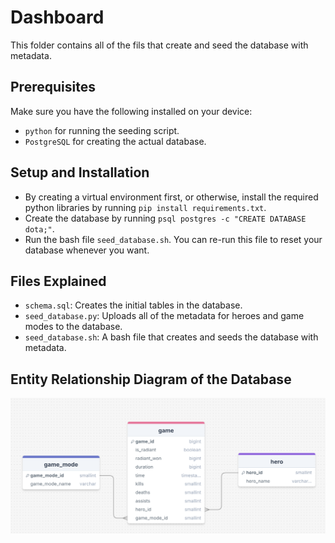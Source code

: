 # Dashboard
This folder contains all of the fils that create and seed the database with metadata.


## Prerequisites
Make sure you have the following installed on your device:
- `python` for running the seeding script.
- `PostgreSQL` for creating the actual database.

## Setup and Installation
- By creating a virtual environment first, or otherwise, install the required python libraries by running `pip install requirements.txt`.
- Create the database by running `psql postgres -c "CREATE DATABASE dota;"`.
- Run the bash file `seed_database.sh`. You can re-run this file to reset your database whenever you want.

## Files Explained
- `schema.sql`: Creates the initial tables in the database.
- `seed_database.py`: Uploads all of the metadata for heroes and game modes to the database.
- `seed_database.sh`: A bash file that creates and seeds the database with metadata.

## Entity Relationship Diagram of the Database
![ERD](ERD.png)